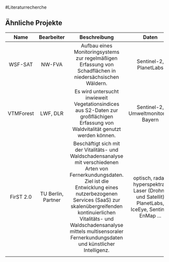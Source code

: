 #Literaturrecherche

## Ähnliche Projekte

|    Name   |     Bearbeiter     |                                                                                                                                                             Beschreibung                                                                                                                                                            |                                                Daten                                               |                             Methoden                            |    Laufzeit   |
|:---------:|:------------------:|:-----------------------------------------------------------------------------------------------------------------------------------------------------------------------------------------------------------------------------------------------------------------------------------------------------------------------------------:|:--------------------------------------------------------------------------------------------------:|:---------------------------------------------------------------:|:-------------:|
| WSF-SAT   | NW-FVA             | Aufbau eines Monitoringsystems zur regelmäßigen Erfassung von Schadflächen in niedersächsischen Wäldern.                                                                                                                                                                                                                            | Sentinel-2, PlanetLabs                                                                             | Random-Forest Klassifizierung                                   | 2020-2023     |
| VTMForest | LWF, DLR           | Es wird untersucht inwieweit Vegetationsindices aus S2-Daten zur großflächigen Erfassung von Waldvitalität genutzt werden können.                                                                                                                                                                                                   | Sentinel-2, Umweltmonitoring Bayern                                                                | Indices                                                         | 2020 (?)      |
| FirST 2.0 | TU Berlin, Partner | Beschäftigt sich mit der Vitalitäts- und Waldschadensanalyse mit verschiedenen Arten von Fernerkundungsdaten. Ziel ist die Entwicklung eines nutzerbezogenen Services (SaaS) zur skalenübergreifenden kontinuierlichen Vitalitäts- und Waldschadensanalyse mittels multisensoraler Fernerkundungsdaten und künstlicher Intelligenz. | optisch, radar, hyperspektral, Laser (Drohne und Satellit) PlanetLabs, IceEye, Sentinel, EnMap ... | KI, Zeitreihentools (BFAST, Land-Trendr), Höhenmodelldiffrenzen | 2020-2023 (?) |
|           |                    |                                                                                                                                                                                                                                                                                                                                     |                                                                                                    |                                                                 |               |
